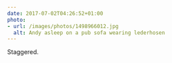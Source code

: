 ```yaml
---
date: 2017-07-02T04:26:52+01:00
photo:
- url: /images/photos/1498966012.jpg
  alt: Andy asleep on a pub sofa wearing lederhosen
---
```

Staggered.
